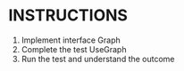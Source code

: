 # INSTRUCTIONS

1. Implement interface Graph
2. Complete the test UseGraph
3. Run the test and understand the outcome
